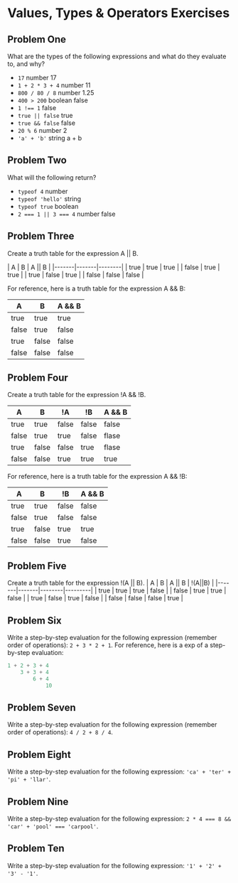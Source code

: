 # Values, Types & Operators Exercises

## Problem One

What are the types of the following expressions and what do they evaluate to, and why?

* `17`
number
17
* `1 + 2 * 3 + 4`
number
11
* `800 / 80 / 8`
number
1.25
* `400 > 200`
boolean
false
* `1 !== 1`
false
* `true || false`
true
* `true && false`
false 
* `20 % 6`
number
2
* `'a' + 'b'`
string
a + b

## Problem Two

What will the following return?

* `typeof 4`
number
*  `typeof 'hello'`
string
*  `typeof true`
boolean
* `2 === 1 || 3 === 4`
number
false

## Problem Three

Create a truth table for the expression A || B.

|   A   |   B   | A || B | 
|-------|-------|--------|
| true  | true  |  true  |
| false | true  | true   |
| true  | false | true   |
| false | false | false  | 

For reference, here is a truth table for the expression A && B:



|   A   |   B   | A && B | 
|-------|-------|--------|
| true  | true  | true  |
| false | true  | false |
| true  | false | false |
| false | false | false | 


## Problem Four

Create a truth table for the expression !A && !B.

|   A   |   B   | !A     |  !B   | A && B | 
|-------|-------|--------|-------|--------|
| true  | true  | false  |false  | false  |
| false | true  | true   |false  | flase  |
| true  | false | false  | true  | flase  |
| false | false | true   | true  | true   | 

For reference, here is a truth table for the expression A && !B:



|   A   |   B   |   !B   | A && B | 
|-------|-------|--------|--------|
| true  | true  | false  | false |
| false | true  | false  | false |
| true  | false | true   | true  |
| false | false |  true  | false | 

## Problem Five

Create a truth table for the expression !(A || B).
|   A   |   B   | A || B | !(A||B) |
|-------|-------|--------|---------|
| true  | true  |  true  | false   |
| false | true  | true   | false   |
| true  | false | true   | false   |
| false | false | false  | true    |

## Problem Six

Write a step-by-step evaluation for the following expression (remember order of operations): `2 + 3 * 2 + 1`.
  For reference, here is a exp of a step-by-step evaluation: 
  ```js
  1 + 2 + 3 + 4  
      3 + 3 + 4
          6 + 4
              10
  ```
  
 ## Problem Seven
 
 Write a step-by-step evaluation for the following expression (remember order of operations): `4 / 2 + 8 / 4`.
 
 ## Problem Eight
 
 Write a step-by-step evaluation for the following expression: `'ca' + 'ter' + 'pi' + 'llar'`.
 
 ## Problem Nine
 
 Write a step-by-step evaluation for the following expression: `2 * 4 === 8 && 'car' + 'pool' === 'carpool'`.
 
 ## Problem Ten
 
  Write a step-by-step evaluation for the following expression: `'1' + '2' + '3' - '1'`.

  
